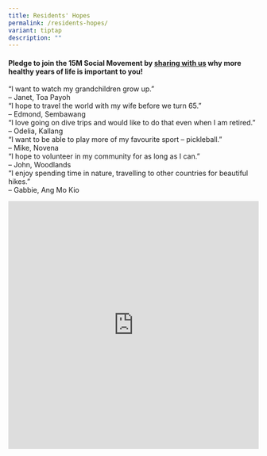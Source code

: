 ```yaml
---
title: Residents' Hopes
permalink: /residents-hopes/
variant: tiptap
description: ""
---
```

<h4>Pledge to join the 15M Social Movement by <a href="https://form.gov.sg/668cb1b0d30c0a1cdf342970" rel="noopener nofollow" target="_blank">sharing with us</a> why more healthy years of life is important to you!</h4>
<p></p>
<div class="isomer-card-grid">
<div class="isomer-card">
<div class="isomer-card-body">
<div class="isomer-card-title">“I want to watch my grandchildren grow up.”</div>
<div class="isomer-card-description">– Janet, Toa Payoh</div>
</div>
</div>
<div class="isomer-card">
<div class="isomer-card-body">
<div class="isomer-card-title">“I hope to travel the world with my wife before we turn 65.”</div>
<div class="isomer-card-description">– Edmond, Sembawang</div>
</div>
</div>
<div class="isomer-card">
<div class="isomer-card-body">
<div class="isomer-card-title">“I love going on dive trips and would like to do that even when I am retired.”</div>
<div class="isomer-card-description">– Odelia, Kallang</div>
</div>
</div>
<div class="isomer-card">
<div class="isomer-card-body">
<div class="isomer-card-title">“I want to be able to play more of my favourite sport – pickleball.”</div>
<div class="isomer-card-description">– Mike, Novena</div>
</div>
</div>
<div class="isomer-card">
<div class="isomer-card-body">
<div class="isomer-card-title">“I hope to volunteer in my community for as long as I can.”</div>
<div class="isomer-card-description">– John, Woodlands</div>
</div>
</div>
<div class="isomer-card">
<div class="isomer-card-body">
<div class="isomer-card-title">“I enjoy spending time in nature, travelling to other countries for beautiful
hikes.”</div>
<div class="isomer-card-description">– Gabbie, Ang Mo Kio</div>
</div>
</div>
</div>
<p></p>
<p></p>
<div class="iframe-wrapper">
<iframe style="width: 100%; height: 500px" allowfullscreen="true" frameborder="0" src="https://form.gov.sg/668cb1b0d30c0a1cdf342970"></iframe>
</div>
<p></p>